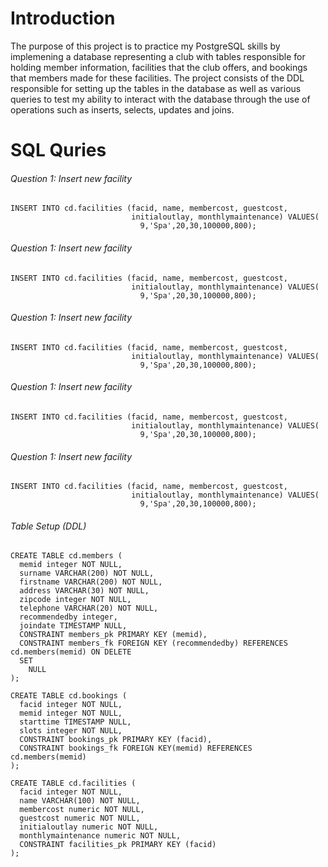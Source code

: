 # Introduction

The purpose of this project is to practice my PostgreSQL skills by implemening a database representing a club with tables responsible for holding member information, facilities that the club offers, and bookings that members made for these facilities. The project consists of the DDL responsible for setting up the tables in the database as well as various queries to test my ability to interact with the database through the use of operations such as inserts, selects, updates and joins.

# SQL Quries

###### Question 1: Insert new facility

```
INSERT INTO cd.facilities (facid, name, membercost, guestcost,
						   initialoutlay, monthlymaintenance) VALUES(
							 9,'Spa',20,30,100000,800);
```

###### Question 1: Insert new facility

```
INSERT INTO cd.facilities (facid, name, membercost, guestcost,
						   initialoutlay, monthlymaintenance) VALUES(
							 9,'Spa',20,30,100000,800);
```

###### Question 1: Insert new facility

```
INSERT INTO cd.facilities (facid, name, membercost, guestcost,
						   initialoutlay, monthlymaintenance) VALUES(
							 9,'Spa',20,30,100000,800);
```

###### Question 1: Insert new facility

```
INSERT INTO cd.facilities (facid, name, membercost, guestcost,
						   initialoutlay, monthlymaintenance) VALUES(
							 9,'Spa',20,30,100000,800);
```

###### Question 1: Insert new facility

```
INSERT INTO cd.facilities (facid, name, membercost, guestcost,
						   initialoutlay, monthlymaintenance) VALUES(
							 9,'Spa',20,30,100000,800);
```

###### Table Setup (DDL)
```
CREATE TABLE cd.members (
  memid integer NOT NULL, 
  surname VARCHAR(200) NOT NULL, 
  firstname VARCHAR(200) NOT NULL, 
  address VARCHAR(30) NOT NULL, 
  zipcode integer NOT NULL, 
  telephone VARCHAR(20) NOT NULL, 
  recommendedby integer, 
  joindate TIMESTAMP NULL, 
  CONSTRAINT members_pk PRIMARY KEY (memid), 
  CONSTRAINT members_fk FOREIGN KEY (recommendedby) REFERENCES cd.members(memid) ON DELETE 
  SET 
    NULL
);
```
```
CREATE TABLE cd.bookings (
  facid integer NOT NULL, 
  memid integer NOT NULL, 
  starttime TIMESTAMP NULL, 
  slots integer NOT NULL, 
  CONSTRAINT bookings_pk PRIMARY KEY (facid), 
  CONSTRAINT bookings_fk FOREIGN KEY(memid) REFERENCES cd.members(memid)
);
```
```
CREATE TABLE cd.facilities (
  facid integer NOT NULL, 
  name VARCHAR(100) NOT NULL, 
  membercost numeric NOT NULL, 
  guestcost numeric NOT NULL, 
  initialoutlay numeric NOT NULL, 
  monthlymaintenance numeric NOT NULL, 
  CONSTRAINT facilities_pk PRIMARY KEY (facid)
);
```




